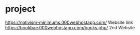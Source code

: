 # project
https://nativism-minimums.000webhostapp.com/
Website link
https://bookbae.000webhostapp.com/books.php/
2nd Website
